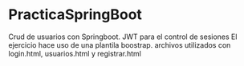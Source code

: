 # PracticaSpringBoot
Crud de usuarios con Springboot. JWT para el control de sesiones
El ejercicio hace uso de una plantila boostrap. archivos utilizados con login.html, usuarios.html y registrar.html

